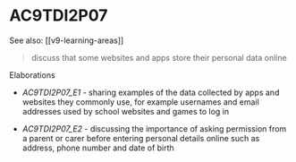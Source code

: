 
# AC9TDI2P07 

See also: [[v9-learning-areas]]

> discuss that some websites and apps store their personal data online

Elaborations


- _AC9TDI2P07_E1_ - sharing examples of the data collected by apps and websites they commonly use, for example usernames and email addresses used by school websites and games to log in

- _AC9TDI2P07_E2_ - discussing the importance of asking permission from a parent or carer before entering personal details online such as address, phone number and date of birth
